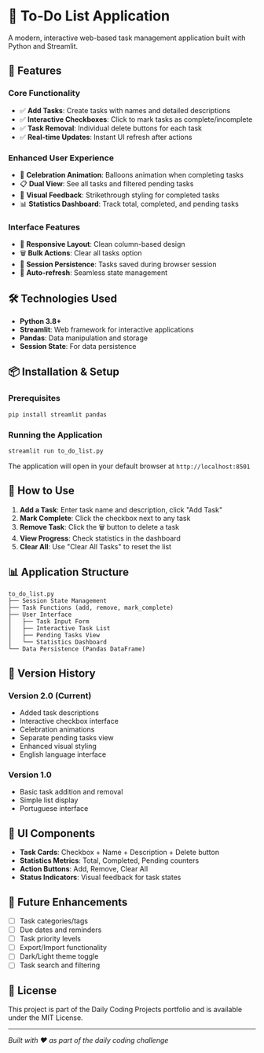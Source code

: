 # 📝 To-Do List Application

A modern, interactive web-based task management application built with Python and Streamlit.

## 🚀 Features

### Core Functionality
- ✅ **Add Tasks**: Create tasks with names and detailed descriptions
- ✅ **Interactive Checkboxes**: Click to mark tasks as complete/incomplete
- ✅ **Task Removal**: Individual delete buttons for each task
- ✅ **Real-time Updates**: Instant UI refresh after actions

### Enhanced User Experience
- 🎉 **Celebration Animation**: Balloons animation when completing tasks
- 📋 **Dual View**: See all tasks and filtered pending tasks
- 🎨 **Visual Feedback**: Strikethrough styling for completed tasks
- 📊 **Statistics Dashboard**: Track total, completed, and pending tasks

### Interface Features
- 📱 **Responsive Layout**: Clean column-based design
- 🗑️ **Bulk Actions**: Clear all tasks option
- 💾 **Session Persistence**: Tasks saved during browser session
- 🔄 **Auto-refresh**: Seamless state management

## 🛠️ Technologies Used

- **Python 3.8+**
- **Streamlit**: Web framework for interactive applications
- **Pandas**: Data manipulation and storage
- **Session State**: For data persistence

## 📦 Installation & Setup

### Prerequisites
```bash
pip install streamlit pandas
```

### Running the Application
```bash
streamlit run to_do_list.py
```

The application will open in your default browser at `http://localhost:8501`

## 🎯 How to Use

1. **Add a Task**: Enter task name and description, click "Add Task"
2. **Mark Complete**: Click the checkbox next to any task
3. **Remove Task**: Click the 🗑️ button to delete a task
4. **View Progress**: Check statistics in the dashboard
5. **Clear All**: Use "Clear All Tasks" to reset the list

## 📊 Application Structure

```
to_do_list.py
├── Session State Management
├── Task Functions (add, remove, mark_complete)
├── User Interface
│   ├── Task Input Form
│   ├── Interactive Task List
│   ├── Pending Tasks View
│   └── Statistics Dashboard
└── Data Persistence (Pandas DataFrame)
```

## 🔄 Version History

### Version 2.0 (Current)
- Added task descriptions
- Interactive checkbox interface
- Celebration animations
- Separate pending tasks view
- Enhanced visual styling
- English language interface

### Version 1.0
- Basic task addition and removal
- Simple list display
- Portuguese interface

## 🎨 UI Components

- **Task Cards**: Checkbox + Name + Description + Delete button
- **Statistics Metrics**: Total, Completed, Pending counters
- **Action Buttons**: Add, Remove, Clear All
- **Status Indicators**: Visual feedback for task states

## 🚀 Future Enhancements

- [ ] Task categories/tags
- [ ] Due dates and reminders
- [ ] Task priority levels
- [ ] Export/Import functionality
- [ ] Dark/Light theme toggle
- [ ] Task search and filtering

## 📄 License

This project is part of the Daily Coding Projects portfolio and is available under the MIT License.

---

*Built with ❤️ as part of the daily coding challenge*